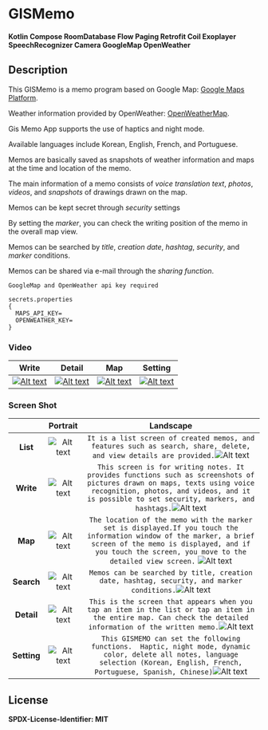 # GISMemo


#### Kotlin Compose RoomDatabase Flow Paging Retrofit Coil Exoplayer SpeechRecognizer Camera GoogleMap OpenWeather


## Description

This GISMemo is a memo program based on Google Map: [Google Maps Platform][googlelink].

Weather information provided by OpenWeather: [OpenWeatherMap][openweatherlink]. 

Gis Memo App supports the use of haptics and night mode.

Available languages include Korean, English, French, and Portuguese.
 
Memos are basically saved as snapshots of weather information and maps at the time and location of the memo.

The main information of a memo consists of *voice translation text*, *photos*, *videos*, and *snapshots* of drawings drawn on the map.

Memos can be kept secret through *security* settings

By setting the *marker*, you can check the writing position of the memo in the overall map view.

Memos can be searched by *title*, *creation date*, *hashtag*, *security*, and *marker* conditions.

Memos can be shared via e-mail through the *sharing function*.


```
GoogleMap and OpenWeather api key required
 
secrets.properties
{
  MAPS_API_KEY=
  OPENWEATHER_KEY=
}
```


###  Video
|Write|Detail|Map|Setting|
|:-:|:-:|:-:|:-:|
|[![Alt text](https://github.com/unchil/GISMemo/blob/main/app/src/main/assets/write_portrait.png)](https://youtube.com/shorts/uM2O647Z7TE?feature=share)|[![Alt text](https://github.com/unchil/GISMemo/blob/main/app/src/main/assets/detail_portrait.png)](https://youtube.com/shorts/5z5QSPmNzvQ?si=7DvLyimANKWn2uQ4)|[![Alt text](https://github.com/unchil/GISMemo/blob/main/app/src/main/assets/map_portrait.png)](https://youtube.com/shorts/-yUi1thvrrw?feature=share)|[![Alt text](https://github.com/unchil/GISMemo/blob/main/app/src/main/assets/setting_portrait.png)](https://youtube.com/shorts/SAq5fDb9DWo?feature=share)|


###  Screen Shot
|     |                                          Portrait                                          |                                                                                                                                                        Landscape                                                                                                                                                        |
|:---:|:------------------------------------------------------------------------------------------:|:-----------------------------------------------------------------------------------------------------------------------------------------------------------------------------------------------------------------------------------------------------------------------------------------------------------------------:|
|**List**|  ![Alt text](https://github.com/unchil/GISMemo/blob/main/app/src/main/assets/list_portrait.png)  |                                                  ```It is a list screen of created memos, and features such as search, share, delete, and view details are provided.```![Alt text](https://github.com/unchil/GISMemo/blob/main/app/src/main/assets/list_landscape.png)</img>                                                  |
|**Write**| ![Alt text](https://github.com/unchil/GISMemo/blob/main/app/src/main/assets/write_portrait.png)  |  ```This screen is for writing notes. It provides functions such as screenshots of pictures drawn on maps, texts using voice recognition, photos, and videos, and it is possible to set security, markers, and hashtags.```![Alt text](https://github.com/unchil/GISMemo/blob/main/app/src/main/assets/write_landscape.png)   |                                                             
|**Map**|  ![Alt text](https://github.com/unchil/GISMemo/blob/main/app/src/main/assets/map_portrait.png)   | ```The location of the memo with the marker set is displayed.If you touch the information window of the marker, a brief screen of the memo is displayed, and if you touch the screen, you move to the detailed view screen.``` ![Alt text](https://github.com/unchil/GISMemo/blob/main/app/src/main/assets/map_landscape.png) | 
|**Search**| ![Alt text](https://github.com/unchil/GISMemo/blob/main/app/src/main/assets/search_portrait.png) |                                                                ```Memos can be searched by title, creation date, hashtag, security, and marker conditions.```![Alt text](https://github.com/unchil/GISMemo/blob/main/app/src/main/assets/search_landscape.png)                                                                |   
|**Detail**| ![Alt text](https://github.com/unchil/GISMemo/blob/main/app/src/main/assets/detail_portrait.png) |                               ```This is the screen that appears when you tap an item in the list or tap an item in the entire map. Can check the detailed information of the written memo.```![Alt text](https://github.com/unchil/GISMemo/blob/main/app/src/main/assets/detail_landscape.png)                               |   
|**Setting**| ![Alt text](https://github.com/unchil/GISMemo/blob/main/app/src/main/assets/setting_portrait.png) |                               ```This GISMEMO can set the following functions.  Haptic, night mode, dynamic color, delete all notes, language selection (Korean, English, French, Portuguese, Spanish, Chinese)```![Alt text](https://github.com/unchil/GISMemo/blob/main/app/src/main/assets/setting_landscape.png)        

##  License
**SPDX-License-Identifier: MIT**


[release]: https://play.google.com/store/apps/details?id=com.unchil.gismemo&pcampaignid=web_share "GIS MEMO"
[googlelink]: https://developers.google.com/maps "Go GoogleMap"
[openweatherlink]: https://openweathermap.org/ "Go OpenWeatherMap"
